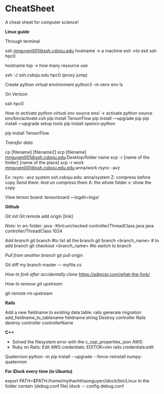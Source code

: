 # CheatSheet
A cheat sheet for computer science!

**Linux guide**

Through terminal 

ssh mnguyen001@ssh.csbsju.edu 
hostname -> a machine
exit  ->to exit 
ssh hpc0

hostname
top -> how many resource use 


ssh -J  ssh.csbsju.edu  hpc0 (proxy jump)

Create python virtual environment
python3 -m venv env
ls

On Verizon

ssh hpc0

_How to activate python virtual env_
source env/   -> activate python
source env/bin/activate.csh
pip install TensorFlow 
pip install —upgrade pip
pip install —upgrade setup tools
pip install opencv-python

pip install TensorFlow

_Transfer data_

cp [filename] [filename2]
scp [filename] mnguyen001@ssh.csbsju.edu:Desktop/folder name
scp -r [name of the folder] [name of the place]
scp -r work mnguyen001@ssh.csbsju.edu.edu:anna/work
rsync -avz 

Ex: rsync -avz system ssh.csbsju.edu: anna/system
Z: compress before copy
Send them:
And un compress them
A: the whole folder
v: show the copy 

View tensor board:
tensorboard —logdir=logs/


**Github**

Git init
Git remote add origin [link]


_Note:_
In src folder:
java -Xlint:unchecked controller/ThreadClass.java
java controller/ThreadClass 1024

_Add branch_
git branch #to list all the branch
git branch <branch_name> # to add branch 
git checkout <branch_name> #to switch to branch 

_Pull from another branch_
git pull origin <branch-name>

Git diff my branch master — myfile.cs

_How to fork after accidentally clone_
https://admcpr.com/what-the-fork/ 
	
_How to remove git upstream_
	
git remote rm upstream 
	
	
**Rails**

Add a new fieldname to existing data table:
rails generate migration add_fieldname_to_tablename fieldname:string
Destroy controller
Rails destroy controller controllerName 


**C++**
- Solved the filesystem error with the c_cpp_properties_json
AWS:
- Ruby on Rails:
	Edit AWS credentials: EDITOR=vim rails credentials:edit

Quaternion
python -m pip install --upgrade --force-reinstall numpy-quaternion 


**For iDock every time (in Ubuntu)**

export PATH=$PATH:/home/mythanhthaonguyen/idock/bin/Linux
In the folder contain (debug.conf file)
idock -- config debug.conf 

  

